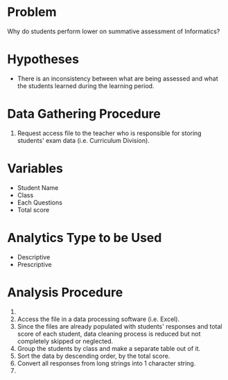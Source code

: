 # Problem 
Why do students perform lower on summative assessment of Informatics? 

# Hypotheses
* There is an inconsistency between what are being assessed and what the students learned during the learning period.

# Data Gathering Procedure
1. Request access file to the teacher who is responsible for storing students' exam data (i.e. Curriculum Division).

# Variables
* Student Name
* Class
* Each Questions
* Total score

# Analytics Type to be Used
* Descriptive
* Prescriptive

# Analysis Procedure
1. 
2. Access the file in a data processing software (i.e. Excel).
3. Since the files are already populated with students' responses and total score of each student, data cleaning process is reduced but not completely skipped or neglected.
4. Group the students by class and make a separate table out of it. 
5. Sort the data by descending order, by the total score. 
6. Convert all responses from long strings into 1 character string.
7. 